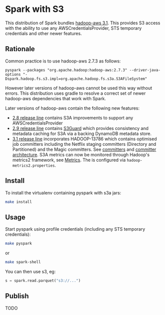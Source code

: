 # Spark with S3

This distribution of Spark bundles [hadoop-aws 3.1](https://hadoop.apache.org/docs/r3.1.0/hadoop-aws/tools/hadoop-aws/index.html).
This provides S3 access with the ability to use any AWSCredentialsProvider, STS temporary credentials 
and other newer features.

## Rationale

Common practice is to use hadoop-aws 2.7.3 as follows: 

```
pyspark --packages "org.apache.hadoop:hadoop-aws:2.7.3" --driver-java-options "-Dspark.hadoop.fs.s3.impl=org.apache.hadoop.fs.s3a.S3AFileSystem"
```
However later versions of hadoop-aws cannot be used this way without errors. 
This distribution uses gradle to resolve a correct set of newer hadoop-aws dependencies that work with Spark.  

Later versions of hadoop-aws contain the following new features:
* [2.8 release line](http://hadoop.apache.org/docs/r2.8.0/index.html) contains S3A improvements to 
support any AWSCredentialsProvider
* [2.9 release line](http://hadoop.apache.org/docs/r2.9.0/index.html) contains 
[S3Guard](http://hadoop.apache.org/docs/r2.9.0/hadoop-aws/tools/hadoop-aws/s3guard.html) which provides 
consistency and metadata caching for S3A via a backing DynamoDB metadata store.
* [3.1 release line](http://hadoop.apache.org/docs/r3.1.0/index.html) incorporates HADOOP-13786 which 
contains optimised job committers including the Netflix staging committers (Directory and Partitioned) 
and the Magic committers. See [committers](https://github.com/apache/hadoop/blob/branch-3.1/hadoop-tools/hadoop-aws/src/site/markdown/tools/hadoop-aws/committers.md) and [committer architecture](https://github.com/apache/hadoop/blob/trunk/hadoop-tools/hadoop-aws/src/site/markdown/tools/hadoop-aws/committer_architecture.md).
S3A metrics can now be monitored through Hadoop's metrics2 framework, see [Metrics](https://hadoop.apache.org/docs/r3.1.0/hadoop-aws/tools/hadoop-aws/index.html#Metrics). The is configured via `hadoop-metrics2.properties`.


## Install

To install the virtualenv containing pyspark with s3a jars:
```bash
make install
```

## Usage
 
Start pyspark using profile credentials (including any STS temporary credentials):
```bash
make pyspark
```
or
```bash
make spark-shell
```
You can then use s3, eg:
```python
s = spark.read.parquet("s3://...")
```

## Publish

TODO


